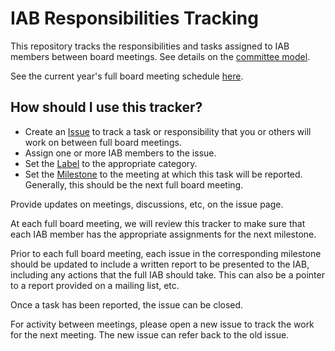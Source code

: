 # IAB Responsibilities Tracking

This repository tracks the responsibilities and tasks assigned to IAB members
between board meetings. See details on the [committee model](https://wiki.ietf.org/group/iab/committee-model).

See the current year's full board meeting schedule [here](https://wiki.ietf.org/group/iab/2025_Schedule).

## How should I use this tracker?

- Create an [Issue](https://github.com/intarchboard/responsibilities/issues) to track a task or responsibility that you or others will work on between full board meetings.
- Assign one or more IAB members to the issue.
- Set the [Label](https://github.com/intarchboard/responsibilities/labels) to the appropriate category.
- Set the [Milestone](https://github.com/intarchboard/responsibilities/milestones) to the meeting at which this task will be reported. Generally, this should be the next full board meeting.

Provide updates on meetings, discussions, etc, on the issue page.

At each full board meeting, we will review this tracker to make sure that each IAB member has the appropriate assignments for the next milestone.

Prior to each full board meeting, each issue in the corresponding milestone should be updated to include a written report to be presented to the IAB, including any actions that the full IAB should take. This can also be a pointer to a report provided on a mailing list, etc.

Once a task has been reported, the issue can be closed.

For activity between meetings, please open a new issue to track the work for the next meeting. The new issue can refer back to the old issue.
